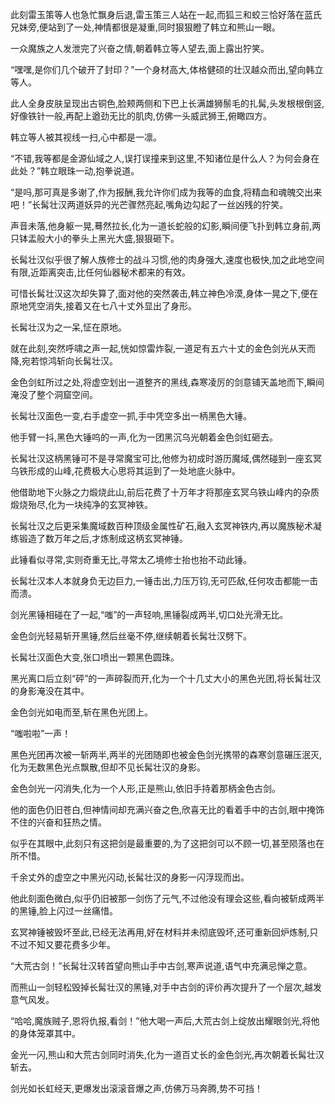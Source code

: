 
此刻雷玉策等人也急忙飘身后退,雷玉策三人站在一起,而狐三和蛟三恰好落在蓝氏兄妹旁,便站到了一处,神情都很是凝重,同时狠狠瞪了韩立和熊山一眼。

一众魔族之人发泄完了兴奋之情,朝着韩立等人望去,面上露出狞笑。

“嘿嘿,是你们几个破开了封印？”一个身材高大,体格健硕的壮汉越众而出,望向韩立等人。

此人全身皮肤呈现出古铜色,脸颊两侧和下巴上长满雄狮鬃毛的扎髯,头发根根倒竖,好像铁针一般,再配上遒劲无比的肌肉,仿佛一头威武狮王,俯瞰四方。

韩立等人被其视线一扫,心中都是一凛。

“不错,我等都是金源仙域之人,误打误撞来到这里,不知诸位是什么人？为何会身在此处？”韩立眼珠一动,抱拳说道。

“是吗,那可真是多谢了,作为报酬,我允许你们成为我等的血食,将精血和魂魄交出来吧！”长髯壮汉两道妖异的光芒骤然亮起,嘴角边勾起了一丝凶残的狞笑。

声音未落,他身躯一晃,蓦然拉长,化为一道长蛇般的幻影,瞬间便飞扑到韩立身前,两只钵盂般大小的拳头上黑光大盛,狠狠砸下。

长髯壮汉似乎很了解人族修士的战斗习惯,他的肉身强大,速度也极快,加之此地空间有限,近距离突击,比任何仙器秘术都来的有效。

可惜长髯壮汉这次却失算了,面对他的突然袭击,韩立神色冷漠,身体一晃之下,便在原地凭空消失,接着又在七八十丈外显出了身形。

长髯壮汉为之一呆,怔在原地。

就在此刻,突然呼啸之声一起,恍如惊雷炸裂,一道足有五六十丈的金色剑光从天而降,宛若惊鸿斩向长髯壮汉。

金色剑虹所过之处,将虚空划出一道整齐的黑线,森寒凌厉的剑意铺天盖地而下,瞬间淹没了整个洞窟空间。

长髯壮汉面色一变,右手虚空一抓,手中凭空多出一柄黑色大锤。

他手臂一抖,黑色大锤呜的一声,化为一团黑沉乌光朝着金色剑虹砸去。

长髯壮汉这柄黑锤可不是寻常魔宝可比,他修为初成时游历魔域,偶然碰到一座玄冥乌铁形成的山峰,花费极大心思将其运到了一处地底火脉中。

他借助地下火脉之力煅烧此山,前后花费了十万年才将那座玄冥乌铁山峰内的杂质煅烧殆尽,化为一块纯净的玄冥神铁。

长髯壮汉之后更采集魔域数百种顶级金属性矿石,融入玄冥神铁内,再以魔族秘术凝练锻造了数万年之后,才炼制成这柄玄冥神锤。

此锤看似寻常,实则奇重无比,寻常太乙境修士抬也抬不动此锤。

长髯壮汉本人本就身负无边巨力,一锤击出,力压万钧,无可匹敌,任何攻击都能一击而溃。

剑光黑锤相碰在了一起,“嗤”的一声轻响,黑锤裂成两半,切口处光滑无比。

金色剑光轻易斩开黑锤,然后丝毫不停,继续朝着长髯壮汉劈下。

长髯壮汉面色大变,张口喷出一颗黑色圆珠。

黑光离口后立刻“砰”的一声碎裂而开,化为一个十几丈大小的黑色光团,将长髯壮汉的身影淹没在其中。

金色剑光如电而至,斩在黑色光团上。

“嗤啦啦”一声！

黑色光团再次被一斩两半,两半的光团随即也被金色剑光携带的森寒剑意碾压泯灭,化为无数黑色光点飘散,但却不见长髯壮汉的身影。

金色剑光一闪消失,化为一个人形,正是熊山,依旧手持着那柄金色古剑。

他的面色仍旧苍白,但神情间却充满兴奋之色,欣喜无比的看着手中的古剑,眼中掩饰不住的兴奋和狂热之情。

似乎在其眼中,此刻只有这把剑是最重要的,为了这把剑可以不顾一切,甚至陨落也在所不惜。

千余丈外的虚空之中黑光闪动,长髯壮汉的身影一闪浮现而出。

他此刻面色微白,似乎仍旧被那一剑伤了元气,不过他没有理会这些,看向被斩成两半的黑锤,脸上闪过一丝痛惜。

玄冥神锤被毁坏至此,已经无法再用,好在材料并未彻底毁坏,还可重新回炉炼制,只不过不知又要花费多少年。

“大荒古剑！”长髯壮汉转首望向熊山手中古剑,寒声说道,语气中充满忌惮之意。

而熊山一剑轻松毁掉长髯壮汉的黑锤,对手中古剑的评价再次提升了一个层次,越发意气风发。

“哈哈,魔族贼子,恩将仇报,看剑！”他大喝一声后,大荒古剑上绽放出耀眼剑光,将他的身体笼罩其中。

金光一闪,熊山和大荒古剑同时消失,化为一道百丈长的金色剑光,再次朝着长髯壮汉斩去。

剑光如长虹经天,更爆发出滚滚音爆之声,仿佛万马奔腾,势不可挡！